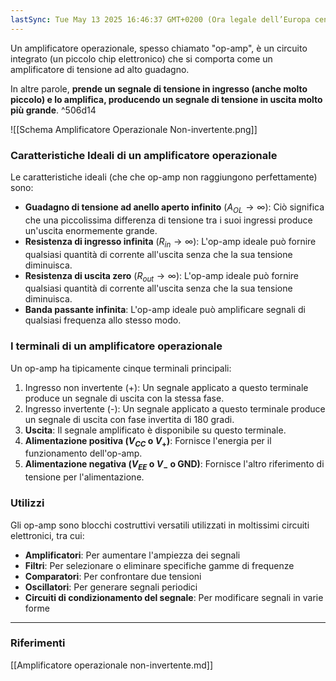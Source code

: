 ```yaml
---
lastSync: Tue May 13 2025 16:46:37 GMT+0200 (Ora legale dell’Europa centrale)
---
```

Un amplificatore operazionale, spesso chiamato "op-amp", è un circuito integrato (un piccolo chip elettronico) che si comporta come un amplificatore di tensione ad alto guadagno.

In altre parole, **prende un segnale di tensione in ingresso (anche molto piccolo) e lo amplifica, producendo un segnale di tensione in uscita molto più grande**. ^506d14

![[Schema Amplificatore Operazionale Non-invertente.png]]

### Caratteristiche Ideali di un amplificatore operazionale
Le caratteristiche ideali (che che op-amp non raggiungono perfettamente) sono:
- **Guadagno di tensione ad anello aperto infinito** ($A_{OL} \rightarrow \infty$): Ciò significa che una piccolissima differenza di tensione tra i suoi ingressi produce un'uscita enormemente grande.
- **Resistenza di ingresso infinita** ($R_{in} \rightarrow \infty$): L'op-amp ideale può fornire qualsiasi quantità di corrente all'uscita senza che la sua tensione diminuisca.
- **Resistenza di uscita zero** ($R_{out} \rightarrow \infty$): L'op-amp ideale può fornire qualsiasi quantità di corrente all'uscita senza che la sua tensione diminuisca.
- **Banda passante infinita**: L'op-amp ideale può amplificare segnali di qualsiasi frequenza allo stesso modo.

### I terminali di un amplificatore operazionale
Un op-amp ha tipicamente cinque terminali principali:
1. Ingresso non invertente (+): Un segnale applicato a questo terminale produce un segnale di uscita con la stessa fase.
2. Ingresso invertente (-): Un segnale applicato a questo terminale produce un segnale di uscita con fase invertita di 180 gradi.
3. **Uscita**: Il segnale amplificato è disponibile su questo terminale.
4. **Alimentazione positiva ($V_{CC}$ o $V_+$)**: Fornisce l'energia per il funzionamento dell'op-amp.
5. **Alimentazione negativa ($V_{EE}$ o $V_{-}$ o GND)**: Fornisce l'altro riferimento di tensione per l'alimentazione.

### Utilizzi
Gli op-amp sono blocchi costruttivi versatili utilizzati in moltissimi circuiti elettronici, tra cui:
- **Amplificatori**: Per aumentare l'ampiezza dei segnali
- **Filtri**: Per selezionare o eliminare specifiche gamme di frequenze
- **Comparatori**: Per confrontare due tensioni
- **Oscillatori**: Per generare segnali periodici
- **Circuiti di condizionamento del segnale**: Per modificare segnali in varie forme




---
### Riferimenti
[[Amplificatore operazionale non-invertente.md]]